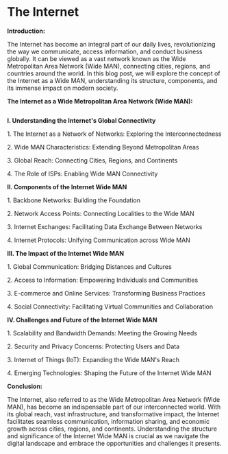 # The Internet

**Introduction:**

The Internet has become an integral part of our daily lives, revolutionizing the way we communicate, access information, and conduct business globally. It can be viewed as a vast network known as the Wide Metropolitan Area Network (Wide MAN), connecting cities, regions, and countries around the world. In this blog post, we will explore the concept of the Internet as a Wide MAN, understanding its structure, components, and its immense impact on modern society.

**The Internet as a Wide Metropolitan Area Network (Wide MAN):**

<figure><img src="../../.gitbook/assets/tq354kk6-beneficail.avif" alt=""><figcaption></figcaption></figure>

**I. Understanding the Internet's Global Connectivity**

1\. The Internet as a Network of Networks: Exploring the Interconnectedness

2\. Wide MAN Characteristics: Extending Beyond Metropolitan Areas

3\. Global Reach: Connecting Cities, Regions, and Continents

4\. The Role of ISPs: Enabling Wide MAN Connectivity

**II. Components of the Internet Wide MAN**

1\. Backbone Networks: Building the Foundation

2\. Network Access Points: Connecting Localities to the Wide MAN

3\. Internet Exchanges: Facilitating Data Exchange Between Networks

4\. Internet Protocols: Unifying Communication across Wide MAN

**III. The Impact of the Internet Wide MAN**

1\. Global Communication: Bridging Distances and Cultures

2\. Access to Information: Empowering Individuals and Communities

3\. E-commerce and Online Services: Transforming Business Practices

4\. Social Connectivity: Facilitating Virtual Communities and Collaboration

**IV. Challenges and Future of the Internet Wide MAN**

1\. Scalability and Bandwidth Demands: Meeting the Growing Needs

2\. Security and Privacy Concerns: Protecting Users and Data

3\. Internet of Things (IoT): Expanding the Wide MAN's Reach

4\. Emerging Technologies: Shaping the Future of the Internet Wide MAN

**Conclusion:**

The Internet, also referred to as the Wide Metropolitan Area Network (Wide MAN), has become an indispensable part of our interconnected world. With its global reach, vast infrastructure, and transformative impact, the Internet facilitates seamless communication, information sharing, and economic growth across cities, regions, and continents. Understanding the structure and significance of the Internet Wide MAN is crucial as we navigate the digital landscape and embrace the opportunities and challenges it presents.
